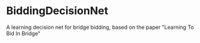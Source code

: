 BiddingDecisionNet
==================

A learning decision net for bridge bidding, based on the paper "Learning To Bid In Bridge"
